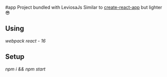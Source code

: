 #app
Project bundled with LeviosaJs
Similar to [create-react-app](https://github.com/facebook/create-react-app) but lighter :sunglasses:

## Using

*webpack*
*react - 16*

## Setup
  *npm i && npm start*

